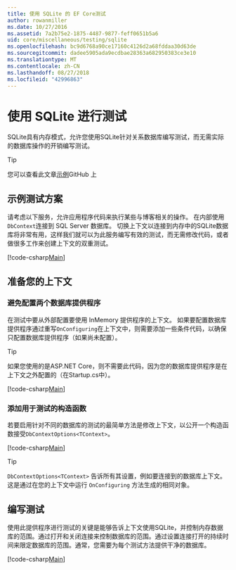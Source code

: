```yaml
---
title: 使用 SQLite 的 EF Core测试
author: rowanmiller
ms.date: 10/27/2016
ms.assetid: 7a2b75e2-1875-4487-9877-feff0651b5a6
uid: core/miscellaneous/testing/sqlite
ms.openlocfilehash: bc9d6768a90ce17160c4126d2a68fddaa30d63de
ms.sourcegitcommit: dadee5905ada9ecdbae28363a682950383ce3e10
ms.translationtype: MT
ms.contentlocale: zh-CN
ms.lasthandoff: 08/27/2018
ms.locfileid: "42996863"
---
```

# <a name="testing-with-sqlite"></a>使用 SQLite 进行测试

SQLite具有内存模式，允许您使用SQLite针对关系数据库编写测试，而无需实际的数据库操作的开销编写测试。

> [!TIP]  
> 您可以查看此文章[示例](https://github.com/aspnet/EntityFramework.Docs/tree/master/samples/core/Miscellaneous/Testing)GitHub 上

## <a name="example-testing-scenario"></a>示例测试方案

请考虑以下服务，允许应用程序代码来执行某些与博客相关的操作。 在内部使用`DbContext`连接到 SQL Server 数据库。 切换上下文以连接到内存中的SQLite数据库将非常有用，这样我们就可以为此服务编写有效的测试，而无需修改代码，或者做很多工作来创建上下文的双重测试。

[!code-csharp[Main](../../../../samples/core/Miscellaneous/Testing/BusinessLogic/BlogService.cs)]

## <a name="get-your-context-ready"></a>准备您的上下文

### <a name="avoid-configuring-two-database-providers"></a>避免配置两个数据库提供程序

在测试中要从外部配置要使用 InMemory 提供程序的上下文。 如果要配置数据库提供程序通过重写`OnConfiguring`在上下文中，则需要添加一些条件代码，以确保只配置数据库提供程序（如果尚未配置）。

> [!TIP]  
> 如果您使用的是ASP.NET Core，则不需要此代码，因为您的数据库提供程序是在上下文之外配置的（在Startup.cs中）。

[!code-csharp[Main](../../../../samples/core/Miscellaneous/Testing/BusinessLogic/BloggingContext.cs#OnConfiguring)]

### <a name="add-a-constructor-for-testing"></a>添加用于测试的构造函数

若要启用针对不同的数据库的测试的最简单方法是修改上下文，以公开一个构造函数接受`DbContextOptions<TContext>`。

[!code-csharp[Main](../../../../samples/core/Miscellaneous/Testing/BusinessLogic/BloggingContext.cs#Constructors)]

> [!TIP]  
> `DbContextOptions<TContext>` 告诉所有其设置，例如要连接到的数据库上下文。 这是通过在您的上下文中运行 `OnConfiguring` 方法生成的相同对象。

## <a name="writing-tests"></a>编写测试

使用此提供程序进行测试的关键是能够告诉上下文使用SQLite，并控制内存数据库的范围。通过打开和关闭连接来控制数据库的范围。通过设置连接打开的持续时间来限定数据库的范围。通常，您需要为每个测试方法提供干净的数据库。

[!code-csharp[Main](../../../../samples/core/Miscellaneous/Testing/TestProject/SQLite/BlogServiceTests.cs)]
